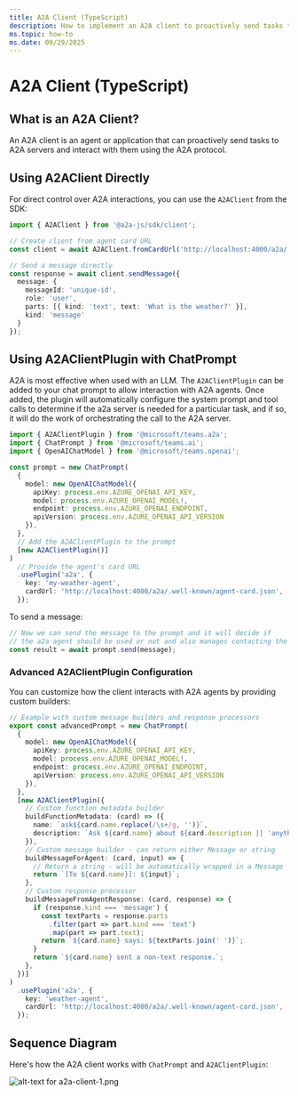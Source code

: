 ```yaml
---
title: A2A Client (TypeScript)
description: How to implement an A2A client to proactively send tasks to A2A servers using the AgentManager.
ms.topic: how-to
ms.date: 09/29/2025
---
```


# A2A Client (TypeScript)

## What is an A2A Client?

An A2A client is an agent or application that can proactively send tasks to A2A servers and interact with them using the A2A protocol.

## Using A2AClient Directly

For direct control over A2A interactions, you can use the `A2AClient` from the SDK:

```typescript
import { A2AClient } from '@a2a-js/sdk/client';

// Create client from agent card URL
const client = await A2AClient.fromCardUrl('http://localhost:4000/a2a/.well-known/agent-card.json');

// Send a message directly
const response = await client.sendMessage({
  message: {
    messageId: 'unique-id',
    role: 'user',
    parts: [{ kind: 'text', text: 'What is the weather?' }],
    kind: 'message'
  }
});
```

## Using A2AClientPlugin with ChatPrompt

A2A is most effective when used with an LLM. The `A2AClientPlugin` can be added to your chat prompt to allow interaction with A2A agents. Once added, the plugin will automatically configure the system prompt and tool calls to determine if the a2a server is needed for a particular task, and if so, it will do the work of orchestrating the call to the A2A server.

```typescript
import { A2AClientPlugin } from '@microsoft/teams.a2a';
import { ChatPrompt } from '@microsoft/teams.ai';
import { OpenAIChatModel } from '@microsoft/teams.openai';

const prompt = new ChatPrompt(
  {
    model: new OpenAIChatModel({
      apiKey: process.env.AZURE_OPENAI_API_KEY,
      model: process.env.AZURE_OPENAI_MODEL!,
      endpoint: process.env.AZURE_OPENAI_ENDPOINT,
      apiVersion: process.env.AZURE_OPENAI_API_VERSION
    }),
  },
  // Add the A2AClientPlugin to the prompt
  [new A2AClientPlugin()]
)
  // Provide the agent's card URL
  .usePlugin('a2a', {
    key: 'my-weather-agent',
    cardUrl: 'http://localhost:4000/a2a/.well-known/agent-card.json',
  });
```

To send a message:

```typescript
// Now we can send the message to the prompt and it will decide if
// the a2a agent should be used or not and also manages contacting the agent
const result = await prompt.send(message);
```

### Advanced A2AClientPlugin Configuration

You can customize how the client interacts with A2A agents by providing custom builders:

```typescript
// Example with custom message builders and response processors
export const advancedPrompt = new ChatPrompt(
  {
    model: new OpenAIChatModel({
      apiKey: process.env.AZURE_OPENAI_API_KEY,
      model: process.env.AZURE_OPENAI_MODEL!,
      endpoint: process.env.AZURE_OPENAI_ENDPOINT,
      apiVersion: process.env.AZURE_OPENAI_API_VERSION
    }),
  },
  [new A2AClientPlugin({
    // Custom function metadata builder
    buildFunctionMetadata: (card) => ({
      name: `ask${card.name.replace(/\s+/g, '')}`,
      description: `Ask ${card.name} about ${card.description || 'anything'}`,
    }),
    // Custom message builder - can return either Message or string
    buildMessageForAgent: (card, input) => {
      // Return a string - will be automatically wrapped in a Message
      return `[To ${card.name}]: ${input}`;
    },
    // Custom response processor
    buildMessageFromAgentResponse: (card, response) => {
      if (response.kind === 'message') {
        const textParts = response.parts
          .filter(part => part.kind === 'text')
          .map(part => part.text);
        return `${card.name} says: ${textParts.join(' ')}`;
      }
      return `${card.name} sent a non-text response.`;
    },
  })]
)
  .usePlugin('a2a', {
    key: 'weather-agent',
    cardUrl: 'http://localhost:4000/a2a/.well-known/agent-card.json',
  });
```


## Sequence Diagram

Here's how the A2A client works with `ChatPrompt` and `A2AClientPlugin`:

![alt-text for a2a-client-1.png](~/assets/diagrams/a2a-client-1.png)

